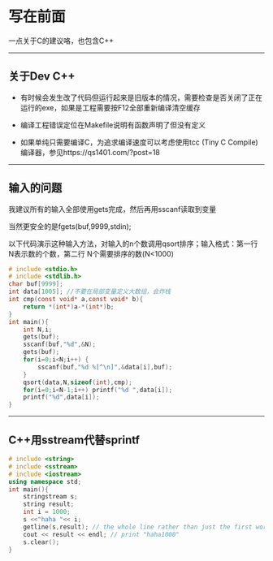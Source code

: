 # 写在前面
一点关于C的建议咯，也包含C++

----

## 关于Dev C++

* 有时候会发生改了代码但运行起来是旧版本的情况，需要检查是否关闭了正在运行的exe，如果是工程需要按F12全部重新编译清空缓存

* 编译工程错误定位在Makefile说明有函数声明了但没有定义

* 如果单纯只需要编译C，为追求编译速度可以考虑使用tcc (Tiny C Compile)编译器，参见https://qs1401.com/?post=18

----

## 输入的问题

我建议所有的输入全部使用gets完成，然后再用sscanf读取到变量

当然更安全的是fgets(buf,9999,stdin);

以下代码演示这种输入方法，对输入的n个数调用qsort排序；输入格式：第一行 N表示数的个数，第二行 N个需要排序的数(N<1000)

```C
# include <stdio.h>
# include <stdlib.h>
char buf[9999];
int data[1005]; //不要在局部变量定义大数组，会炸栈
int cmp(const void* a,const void* b){
    return *(int*)a-*(int*)b;
}
int main(){
    int N,i;
    gets(buf);
    sscanf(buf,"%d",&N);
    gets(buf);
    for(i=0;i<N;i++) {
        sscanf(buf,"%d %[^\n]",&data[i],buf);
    }
    qsort(data,N,sizeof(int),cmp);
    for(i=0;i<N-1;i++) printf("%d ",data[i]);
    printf("%d",data[i]);
}
```

----
## C++用sstream代替sprintf

```cpp
# include <string>
# include <sstream>
# include <iostream> 
using namespace std;
int main(){
    stringstream s;
    string result;
    int i = 1000;
    s <<"haha "<< i; 
    getline(s,result); // the whole line rather than just the first word
    cout << result << endl; // print "haha1000"
    s.clear();
} 
```